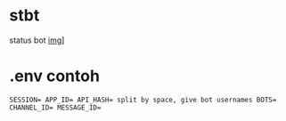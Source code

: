 # stbt
status bot
[img](https://telegra.ph/file/a087ff36b32f85224134a.jpg)]
# .env contoh
``SESSION=
APP_ID=
API_HASH=
split by space, give bot usernames
BOTS=
CHANNEL_ID=
MESSAGE_ID=``
